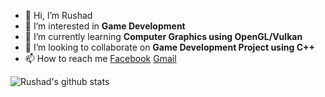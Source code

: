 - 👋 Hi, I’m Rushad
- 👀 I’m interested in <strong> Game Development </strong>
- 🌱 I’m currently learning <strong> Computer Graphics using OpenGL/Vulkan </strong>
- 💞️ I’m looking to collaborate on <strong> Game Development Project using C++ </strong>
- 📫 How to reach me [Facebook](https://www.facebook.com/rushad.tanjim) [Gmail](rushadtanjim@gmail.com)


![Rushad's github stats](https://github-readme-stats.vercel.app/api?username=rushad01)

<!---
rushad01/rushad01 is a ✨ special ✨ repository because its `README.md` (this file) appears on your GitHub profile.
You can click the Preview link to take a look at your changes.
--->
